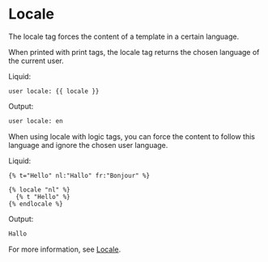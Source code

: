 # Locale

The locale tag forces the content of a template in a certain language.

When printed with print tags, the locale tag returns the chosen language of the current user.

Liquid:

```liquid
user locale: {{ locale }}
```

Output:

```html
user locale: en
```

When using locale with logic tags, you can force the content to follow this language and ignore the chosen user language.

Liquid:

```liquid
{% t="Hello" nl:"Hallo" fr:"Bonjour" %}

{% locale "nl" %}
  {% t "Hello" %}
{% endlocale %}
```

Output:

```html
Hallo
```

For more information, see [Locale](https://developer.silverfin.com/docs/locale).
